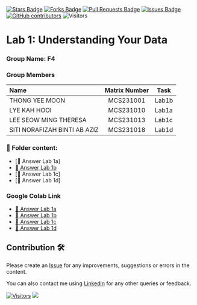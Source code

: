 <a href="https://github.com/drshahizan/BDM/stargazers"><img src="https://img.shields.io/github/stars/drshahizan/BDM" alt="Stars Badge"/></a>
<a href="https://github.com/drshahizan/BDM/network/members"><img src="https://img.shields.io/github/forks/drshahizan/BDM" alt="Forks Badge"/></a>
<a href="https://github.com/drshahizan/BDM/pulls"><img src="https://img.shields.io/github/issues-pr/drshahizan/BDM" alt="Pull Requests Badge"/></a>
<a href="https://github.com/drshahizan/BDM"><img src="https://img.shields.io/github/issues/drshahizan/BDM" alt="Issues Badge"/></a>
<a href="https://github.com/drshahizan/BDM/graphs/contributors"><img alt="GitHub contributors" src="https://img.shields.io/github/contributors/drshahizan/BDM?color=2b9348"></a>
![Visitors](https://api.visitorbadge.io/api/visitors?path=https%3A%2F%2Fgithub.com%2Fdrshahizan%2BDM&labelColor=%23d9e3f0&countColor=%23697689&style=flat)

# Lab 1: Understanding Your Data

### Group Name: F4
### Group Members

| Name                                     | Matrix Number | Task |
| :---------------------------------------- | :-------------: | ------------- |
| THONG YEE MOON              |MCS231001      |Lab1b   |
| LYE KAH HOOI            |MCS231010      |Lab1a   |
| LEE SEOW MING THERESA              |MCS231013      |Lab1c     |
| SITI NORAFIZAH BINTI AB AZIZ              |MCS231018      |Lab1d     |


### 📂 Folder content:
* [📖 Answer Lab 1a]
* [📖 Answer Lab 1b](./lab1/F4_ans_lab1b.ipynb)
* [📖 Answer Lab 1c]
* [📖 Answer Lab 1d]


### Google Colab Link
* [📖 Answer Lab 1a](https://colab.research.google.com/drive/1PSgCYTbRknQ8ySK_e9tvKodJMDO5kZwr?usp=sharing)
* [📖 Answer Lab 1b](https://colab.research.google.com/drive/1d3f8Hj-_5DTMqlaNdpXd-TScN32IDbrl?usp=sharing)
* [📖 Answer Lab 1c](https://colab.research.google.com/drive/12-lXCTMvs104qG83XvW6CydRcXjfWfAe?usp=sharing)
* [📖 Answer Lab 1d](https://colab.research.google.com/drive/1xOEAfL2-8xVlb1qGgsOcR9DXphbIJrKS?usp=sharing)

## Contribution 🛠️
Please create an [Issue](https://github.com/drshahizan/BDM/issues) for any improvements, suggestions or errors in the content.

You can also contact me using [Linkedin](https://www.linkedin.com/in/drshahizan/) for any other queries or feedback.

[![Visitors](https://api.visitorbadge.io/api/visitors?path=https%3A%2F%2Fgithub.com%2Fdrshahizan&labelColor=%23697689&countColor=%23555555&style=plastic)](https://visitorbadge.io/status?path=https%3A%2F%2Fgithub.com%2Fdrshahizan)
![](https://hit.yhype.me/github/profile?user_id=81284918)


